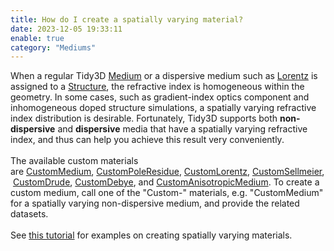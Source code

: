```yaml
---
title: How do I create a spatially varying material?
date: 2023-12-05 19:33:11
enable: true
category: "Mediums"
---
```

<div>When a regular Tidy3D&nbsp;<a href="https://docs.flexcompute.com/projects/tidy3d/en/latest/_autosummary/tidy3d.Medium.html?__hstc=197414576.85a08fc595b47d0b94ebfa20ba44cd6d.1696006513341.1701802736288.1701804845497.22&amp;__hssc=197414576.1.1701804845497&amp;__hsfp=3209960735">Medium</a>&nbsp;or a dispersive medium such as&nbsp;<a href="https://docs.flexcompute.com/projects/tidy3d/en/latest/_autosummary/tidy3d.Lorentz.html?__hstc=197414576.85a08fc595b47d0b94ebfa20ba44cd6d.1696006513341.1701802736288.1701804845497.22&amp;__hssc=197414576.1.1701804845497&amp;__hsfp=3209960735">Lorentz</a>&nbsp;is assigned to a&nbsp;<a href="https://docs.flexcompute.com/projects/tidy3d/en/latest/_autosummary/tidy3d.Structure.html?__hstc=197414576.85a08fc595b47d0b94ebfa20ba44cd6d.1696006513341.1701802736288.1701804845497.22&amp;__hssc=197414576.1.1701804845497&amp;__hsfp=3209960735">Structure</a>, the refractive index is homogeneous within the geometry. In some cases, such as gradient-index optics component and inhomogeneous doped structure simulations, a spatially varying refractive index distribution is desirable. Fortunately, Tidy3D supports both&nbsp;<strong>non-dispersive</strong>&nbsp;and&nbsp;<strong>dispersive</strong>&nbsp;media that have a spatially varying refractive index, and thus can help you achieve this result very conveniently.</div>

<div> </div>

<div><div>The available custom materials are&nbsp;<a target="_blank" rel="noopener" href="https://docs.flexcompute.com/projects/tidy3d/en/latest/_autosummary/tidy3d.CustomMedium.html">CustomMedium</a>,&nbsp;<a target="_blank" rel="noopener" href="https://docs.flexcompute.com/projects/tidy3d/en/latest/_autosummary/tidy3d.CustomPoleResidue.html">CustomPoleResidue</a>,&nbsp;<a target="_blank" rel="noopener" href="https://docs.flexcompute.com/projects/tidy3d/en/latest/_autosummary/tidy3d.CustomLorentz.html">CustomLorentz</a>,&nbsp;<a target="_blank" rel="noopener" href="https://docs.flexcompute.com/projects/tidy3d/en/latest/_autosummary/tidy3d.CustomSellmeier.html">CustomSellmeier</a>,&nbsp;<a target="_blank" rel="noopener" href="https://docs.flexcompute.com/projects/tidy3d/en/latest/_autosummary/tidy3d.CustomDrude.html">CustomDrude</a>,&nbsp;<a target="_blank" rel="noopener" href="https://docs.flexcompute.com/projects/tidy3d/en/latest/_autosummary/tidy3d.CustomDebye.html">CustomDebye</a>, and <a target="_blank" rel="noopener" href="https://docs.flexcompute.com/projects/tidy3d/en/latest/_autosummary/tidy3d.CustomAnisotropicMedium.html">CustomAnisotropicMedium</a>. To create a custom medium, call one of the "Custom-" materials, e.g. "CustomMedium" for a spatially varying non-dispersive medium, and provide the related datasets.</div><div> </div><div>See <a href="https://www.flexcompute.com/tidy3d/examples/notebooks/CustomMediumTutorial/">this tutorial</a> for examples on creating spatially varying materials.</div></div>
